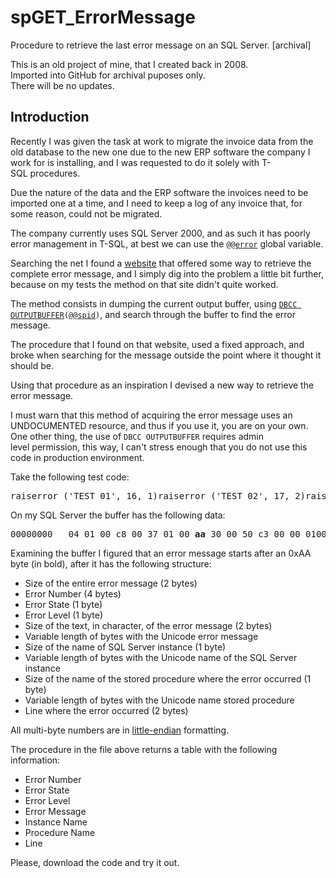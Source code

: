 # spGET_ErrorMessage
Procedure to retrieve the last error message on an SQL Server. [archival]

This is an old project of mine, that I created back in 2008.<br/>
Imported into GitHub for archival puposes only.<br/>
There will be no updates.

<h2>Introduction</h2><p>Recently I was given the task at work to migrate the invoice data from the old database to the new one due to the new ERP software the company I work&nbsp;for is installing, and I was requested to do it solely&nbsp;with T-SQL&nbsp;procedures.</p><p>Due the nature of the data and the ERP software the invoices need to be imported one at a time, and I need to keep a log of any invoice that, for some reason, could not be migrated.</p><p>The company currently uses SQL Server 2000, and as such it has poorly error management in T-SQL, at best we can use the <a href="http://msdn2.microsoft.com/en-us/library/aa933181(SQL.80).aspx"><code>@@error</code></a> global variable.</p><p>Searching the net I found a <a href="http://www.sommarskog.se/error-handling-I.html">website</a> that offered some way to retrieve the complete error message, and I simply dig into the problem a little bit further, because on my tests&nbsp;the method on that site didn't quite worked.</p><p>The method consists in dumping the current output buffer, using <code><a href="http://msdn2.microsoft.com/en-us/library/aa258810(SQL.80).aspx">DBCC OUTPUTBUFFER</a>(<a href="mailto:s@@spid">@@spid</a>)</code>, and search through the buffer to find the error message.</p><p>The procedure that I found on that website, used a fixed approach, and broke when searching for the message outside the point where it thought it should be.</p><p>Using that procedure as an inspiration I devised a new way to retrieve the error message.</p><p>I must warn that this method of acquiring the error message uses an UNDOCUMENTED resource, and thus if you use it, you are on your own. One other thing, the use of <code>DBCC OUTPUTBUFFER</code> requires&nbsp;admin level&nbsp;permission, this way, I can't stress enough that you do not use this code in production environment.</p><p>Take the following test code:</p><pre class="sql">raiserror ('TEST 01', 16, 1)&#13;raiserror ('TEST 02', 17, 2)&#13;raiserror ('TEST 03', 18, 3)&#13;go&#13;&#13;dbcc outputbuffer(@@spid)&#13;</pre><p>On my SQL Server&nbsp;the buffer has the following data:&nbsp;</p><pre>00000000   04 01 00 c8 00 37 01 00 <b>aa</b> 30 00 50 c3 00 00 01&#13;00000010   10 07 00 54 00 45 00 53 00 54 00 20 00 30 00 31&#13;00000020   00 0a 45 00 4e 00 54 00 45 00 52 00 50 00 52 00&#13;00000030   49 00 53 00 45 00 00 01 00 00 00 fd 03 00 f6 00&#13;00000040   00 00 00 00 00 00 00 00 <b>aa</b> 30 00 50 c3 00 00 02&#13;00000050   11 07 00 54 00 45 00 53 00 54 00 20 00 30 00 32&#13;00000060   00 0a 45 00 4e 00 54 00 45 00 52 00 50 00 52 00&#13;00000070   49 00 53 00 45 00 00 02 00 00 00 fd 03 00 f6 00&#13;00000080   00 00 00 00 00 00 00 00 <b>aa</b> 30 00 50 c3 00 00 03&#13;00000090   12 07 00 54 00 45 00 53 00 54 00 20 00 30 00 33&#13;000000a0   00 0a 45 00 4e 00 54 00 45 00 52 00 50 00 52 00&#13;000000b0   49 00 53 00 45 00 00 03 00 00 00 fd 02 00 f6 00&#13;000000c0   00 00 00 00 00 00 00 00 30 00 20 00 36 00 64 00</pre><p>Examining the buffer I figured that&nbsp;an error message starts after an 0xAA byte (in bold), after it has the following structure:</p><ul><li>Size of the entire error message (2 bytes)</li><li>Error Number (4 bytes)</li><li>Error State (1 byte)</li><li>Error Level (1 byte)</li><li>Size of the text, in character,&nbsp;of the error message (2 bytes)</li><li>Variable length of bytes with the Unicode error message</li><li>Size of the name of SQL Server instance (1 byte)</li><li>Variable length of bytes with the Unicode name of the SQL Server instance</li><li>Size of the name of the stored procedure where the error occurred (1 byte)</li><li>Variable length of bytes with the Unicode name stored procedure</li><li>Line where the error occurred (2 bytes)</li></ul><p>All multi-byte numbers are in <a href="http://en.wikipedia.org/wiki/Big-endian">little-endian</a> formatting.</p><p>The procedure in the file above returns a table with the following information:</p><ul><li>Error Number</li><li>Error State</li><li>Error Level</li><li>Error Message</li><li>Instance Name</li><li>Procedure Name</li><li>Line </li></ul><p>Please, download the code and try it out.</p>

